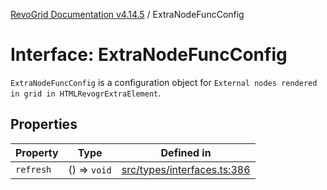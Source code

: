 [RevoGrid Documentation v4.14.5](README.md) / ExtraNodeFuncConfig

# Interface: ExtraNodeFuncConfig

`ExtraNodeFuncConfig` is a configuration object for `External nodes rendered in grid in HTMLRevogrExtraElement`.

## Properties

| Property | Type | Defined in |
| ------ | ------ | ------ |
| `refresh` | () => `void` | [src/types/interfaces.ts:386](https://github.com/revolist/revogrid/blob/395fb64310e6654557393205ff295dbb2f4142c5/src/types/interfaces.ts#L386) |

